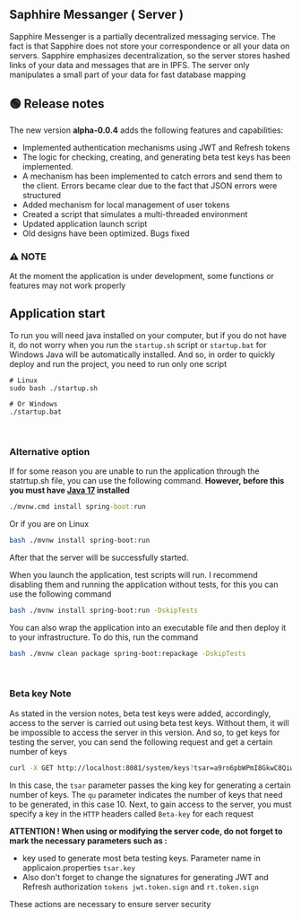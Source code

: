 ## Saphhire Messanger ( Server )

Sapphire Messenger is a partially decentralized messaging service. The fact is that Sapphire does not store your correspondence or all your data on servers. Sapphire emphasizes decentralization, so the server stores hashed links of your data and messages that are in IPFS. The server only manipulates a small part of your data for fast database mapping


## 🟢 Release notes


The new version **alpha-0.0.4** adds the following features and capabilities:

 -  Implemented authentication mechanisms using JWT and Refresh tokens
 - The logic for checking, creating, and generating beta test keys has been implemented.
 - A mechanism has been implemented to catch errors and send them to the client. Errors became clear due to the fact that JSON errors were structured
 - Added mechanism for local management of user tokens
 - Created a script that simulates a multi-threaded environment
 - Updated application launch script
 - Old designs have been optimized. Bugs fixed

### ⚠️  NOTE

At the moment the application is under development, some functions or features may not work properly


## Application start

To run you will need java installed on your computer, but if you do not have it, do not worry when you run the `startup.sh` script or `startup.bat` for Windows Java will be automatically installed. And so, in order to quickly deploy and run the project, you need to run only one script
```
# Linux
sudo bash ./startup.sh

# Or Windows
./startup.bat
```
<br>

### Alternative option

If for some reason you are unable to run the application through the statrtup.sh file, you can use the following command. **However, before this you must have [Java 17](https://www.techspot.com/downloads/7440-java-se-17.html) installed**

```cmd
./mvnw.cmd install spring-boot:run
```
Or if you are on Linux

```bash
bash ./mvnw install spring-boot:run
```


After that the server will be successfully started. 

When you launch the application, test scripts will run. I recommend disabling them and running the application without tests, for this you can use the following command

```bash
bash ./mvnw install spring-boot:run -DskipTests
```

You can also wrap the application into an executable file and then deploy it to your infrastructure. To do this, run the command

```bash
bash ./mvnw clean package spring-boot:repackage -DskipTests
```

<br>

### Beta key Note 
As stated in the version notes, beta test keys were added, accordingly, access to the server is carried out using beta test keys. Without them, it will be impossible to access the server in this version. And so, to get keys for testing the server, you can send the following request and get a certain number of keys

```bash 
curl -X GET http://localhost:8081/system/keys?tsar=a9rn6pbWPmI8GkwC8QiwSuHgFKRqkynqutNonZ2KS8wdcsxLsGa9rn6pbWPmI8GkwC8QiwSuHgFKRqkynqutNonZ2KS8wdcsxLsG&qu=10
```

In this case, the `tsar` parameter passes the king key for generating a certain number of keys. The `qu` parameter indicates the number of keys that need to be generated, in this case 10. Next, to gain access to the server, you must specify a key in the `HTTP` headers called `Beta-key` for each request

**ATTENTION ! When using or modifying the server code, do not forget to mark the necessary parameters such as :**

- key used to generate most beta testing keys. Parameter name in applicaion.properties `tsar.key`
- Also don't forget to change the signatures for generating JWT and Refresh authorization `tokens jwt.token.sign` and `rt.token.sign`

These actions are necessary to ensure server security





